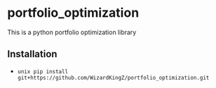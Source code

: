 # portfolio_optimization
This is a python portfolio optimization library

## Installation

* ```unix pip install git+https://github.com/WizardKingZ/portfolio_optimization.git``` 
